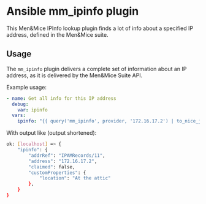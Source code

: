 # Ansible mm_ipinfo plugin

This Men&Mice IPInfo lookup plugin finds a lot of info about a
specified IP address, defined in the Men&Mice suite.

## Usage

The `mm_ipinfo` plugin delivers a complete set of information about an
IP address, as it is delivered by the Men&Mice Suite API.

Example usage:

```yaml
- name: Get all info for this IP address
  debug:
    var: ipinfo
  vars:
    ipinfo: "{{ query('mm_ipinfo', provider, '172.16.17.2') | to_nice_json }}"
```

With output like (output shortened):

```bash
ok: [localhost] => {
    "ipinfo": {
        "addrRef": "IPAMRecords/11",
        "address": "172.16.17.2",
        "claimed": false,
        "customProperties": {
            "location": "At the attic"
        },
    }
}
```
